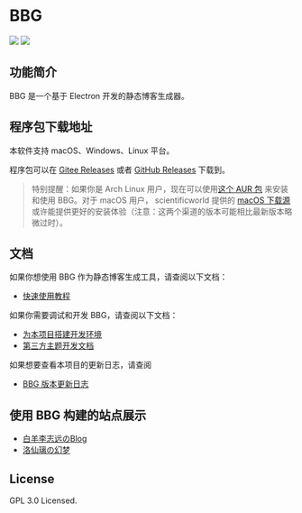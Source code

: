 BBG
===

![](https://img.shields.io/badge/开发环境-Node_v16.6.1-blue)
![](https://img.shields.io/badge/开发框架-Electron_v13.1.6-green)


## 功能简介

BBG 是一个基于 Electron 开发的静态博客生成器。

## 程序包下载地址

本软件支持 macOS、Windows、Linux 平台。

程序包可以在 [Gitee Releases](https://gitee.com/baiyang-lzy/bbg/releases) 或者 [GitHub Releases](https://github.com/baiyang-lzy/bbg/releases) 下载到。

> 特别提醒：如果你是 Arch Linux 用户，现在可以使用[这个 AUR 包](https://aur.archlinux.org/packages/bbg/) 来安装和使用 BBG。对于 macOS 用户， scientificworld 提供的 [macOS 下载源](https://github.com/scientificworld/bbg_mac_build) 或许能提供更好的安装体验（注意：这两个渠道的版本可能相比最新版本略微过时）。

## 文档

如果你想使用 BBG 作为静态博客生成工具，请查阅以下文档：

* [快速使用教程](./Docs/Quick_Start.md)

如果你需要调试和开发 BBG，请查阅以下文档：

* [为本项目搭建开发环境](./Docs/Developer_Guide.md)
* [第三方主题开发文档](./Docs/Theme_Developing.md)

如果想要查看本项目的更新日志，请查阅

* [BBG 版本更新日志](./CHANGELOG.md)

## 使用 BBG 构建的站点展示

* [白羊李志远のBlog](https://baiyang-lzy.gitee.io/blog/)
* [洛仙璃の幻梦](https://mzwing.eu.org/)

## License

GPL 3.0 Licensed.